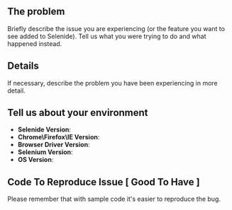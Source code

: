 <!--
    This template is for issue report\feature request. 
    If you have any questions, please stop by our chatroom: https://gitter.im/codeborne/selenide
    Note that leaving sections blank will make it difficult for us to troubleshoot and we may have to close the issue.
-->
## The problem
Briefly describe the issue you are experiencing (or the feature you want to see added to Selenide).
Tell us what you were trying to do and what happened instead. 

## Details
If necessary, describe the problem you have been experiencing in more detail.

## Tell us about your environment
* **Selenide Version**: 
* **Chrome\Firefox\IE Version**: 
* **Browser Driver Version**: 
* **Selenium Version**: 
* **OS Version**: 

## Code To Reproduce Issue [ Good To Have ]
Please remember that with sample code it's easier to reproduce the bug.
